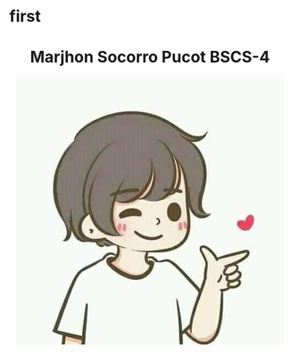 # first<!DOCTYPE html>
<html>
<head>
<title>Profile</title>
</head>
<body>
<center>
<h1>Marjhon Socorro Pucot BSCS-4 </h1>
<img src="gg.jpg"></center>
</body>
</html>
